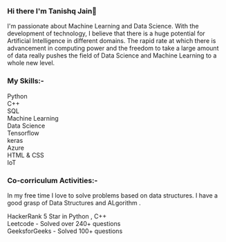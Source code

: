 ###                                                                     Hi there  I'm Tanishq Jain👋



I'm passionate about Machine Learning and Data Science. With the development of technology, I believe that there is a huge potential for Artificial Intelligence in different domains. The rapid rate at which there is advancement in computing power and the freedom to take a large amount of data really pushes the field of Data Science and Machine Learning to a whole new level.



### My Skills:-

Python  
C++  
SQL  
Machine Learning   
Data Science   
Tensorflow    
keras   
Azure    
HTML & CSS   
IoT

### Co-corriculum Activities:-

In my free time I love to solve problems based on data structures. I have a good grasp of Data Structures and ALgorithm .      

HackerRank 5 Star in Python , C++  
Leetcode - Solved over 240+ questions   
GeeksforGeeks -  Solved 100+ questions


